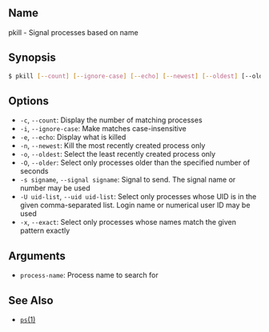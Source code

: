 ## Name

pkill - Signal processes based on name

## Synopsis

```sh
$ pkill [--count] [--ignore-case] [--echo] [--newest] [--oldest] [--older seconds] [--signal signame] [--uid uid-list] [--exact] <process-name>
```

## Options

* `-c`, `--count`: Display the number of matching processes
* `-i`, `--ignore-case`: Make matches case-insensitive
* `-e`, `--echo`: Display what is killed
* `-n`, `--newest`: Kill the most recently created process only
* `-o`, `--oldest`: Select the least recently created process only
* `-O`, `--older`: Select only processes older than the specified number of seconds
* `-s signame`, `--signal signame`: Signal to send. The signal name or number may be used
* `-U uid-list`, `--uid uid-list`: Select only processes whose UID is in the given comma-separated list. Login name or numerical user ID may be used
* `-x`, `--exact`: Select only processes whose names match the given pattern exactly

## Arguments

* `process-name`: Process name to search for

## See Also
* [`ps`(1)](help://man/1/ps)
